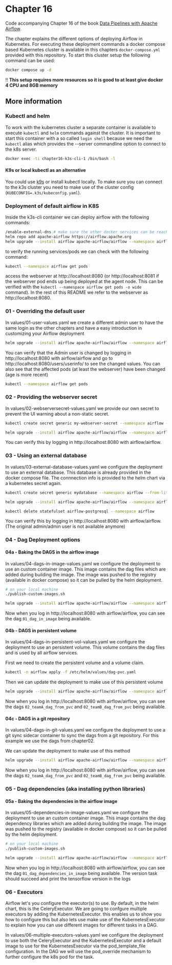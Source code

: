 # Chapter 16

Code accompanying Chapter 16 of the book [Data Pipelines with Apache Airflow](https://www.manning.com/books/data-pipelines-with-apache-airflow).

The chapter explains the different options of deploying Airflow in Kubernetes. For executing these deployment commands a docker compose based Kubernetes cluster is available in this chapters `docker-compose.yml` provided with this repository. To start this cluster setup the following command can be used:

```bash
docker compose up -d
```

!! **This setup requires more resources so it is good to at least give docker 4 CPU and 8GB memory**

## More information

### Kubectl and helm

To work with the kubernetes cluster a separate container is available to execute `kubectl` and `helm` commands against the cluster. It is important to start this container with a so called `login shell` because we need the `kubectl` alias which provides the --server commandline option to connect to the k8s server.

```bash
docker exec -ti chapter16-k3s-cli-1 /bin/bash -l
```

#### K9s or local kubectl as an alternative

You could use [k9s](https://k9scli.io/) or install kubectl locally. To make sure you can connect to the k3s cluster you need to make use of the cluster config (`KUBECONFIG=.k3s/kubeconfig.yaml`).

### Deployment of default airflow in K8S

Inside the k3s-cli container we can deploy airflow with the following commands:

```bash
/enable-external-dns # make sure the other docker services can be reached from within the k3s cluster
helm repo add apache-airflow https://airflow.apache.org
helm upgrade --install airflow apache-airflow/airflow --namespace airflow --create-namespace --set webserver.service.type=LoadBalancer
```

to verify the running services/pods we can check with the following command:

```bash
kubectl --namespace airflow get pods
```

access the webserver at http://localhost:8080 (or http://localhost:8081 if the webserver pod ends up being deployed at the agent node. This can be verified with the `kubectl --namespace airflow get pods -o wide` command). In the rest of this README we refer to the webserver as http://localhost:8080.


### 01 - Overriding the default user

In values/01-user-values.yaml we create a different admin user to have the same login as the other chapters and have a easy introduction in customizing your Airflow deployment

```bash
helm upgrade --install airflow apache-airflow/airflow --namespace airflow --set webserver.service.type=LoadBalancer -f /etc/helm/values/01-user-values.yaml
```

You can verify that the Admin user is changed by logging in http://localhost:8080 with airflow/airflow and go to http://localhost:8080/users/userinfo/ to see the changed values.
You can also see that the affected pods (at least the webserver) have been changed (age is more recent)

```bash
kubectl --namespace airflow get pods
```

### 02 - Providing the webserver secret

In values/02-webserversecret-values.yaml we provide our own secret to prevent the UI warning about a non-static secret.

```bash
kubectl create secret generic my-webserver-secret --namespace airflow --from-literal="webserver-secret-key=$(python3 -c 'import secrets; print(secrets.token_hex(16))')"
```

```bash
helm upgrade --install airflow apache-airflow/airflow --namespace airflow --create-namespace --set webserver.service.type=LoadBalancer -f /etc/helm/values/02-webserversecret-values.yaml
```

You can verify this by logging in http://localhost:8080 with airflow/airflow.

### 03 - Using an external database

In values/03-external-database-values.yaml we configure the deployment to use an external database. This database is already provided in the docker compose file. The connnection info is provided to the helm chart via a kubernetes secret again.

```bash
kubectl create secret generic mydatabase --namespace airflow --from-literal=connection=postgresql://airflow:airflow@postgres:5432/airflow
```

```bash
helm upgrade --install airflow apache-airflow/airflow --namespace airflow --create-namespace --set webserver.service.type=LoadBalancer -f /etc/helm/values/03-external-database-values.yaml
```

```bash
kubectl delete statefulset airflow-postgresql --namespace airflow
```

You can verify this by logging in http://localhost:8080 with airflow/airflow. (The original admin/admin user is not available anymore)


### 04 - Dag Deployment options

#### 04a - Baking the DAGS in the airflow image

In values/04-dags-in-image-values.yaml we configure the deployment to use an custom container image. This image contains the dag files which are added during building the image. The image was pushed to the registry (available in docker compose) so it can be pulled by the helm deployment.

```bash
# on your local machine
./publish-custom-images.sh
```

```bash
helm upgrade --install airflow apache-airflow/airflow --namespace airflow --create-namespace --set webserver.service.type=LoadBalancer -f /etc/helm/values/04-dags-in-image-values.yaml
```

Now when you log in http://localhost:8080 with airflow/airflow, you can see the dag `01_dag_in_image` being available.

#### 04b - DAGS in persistent volume

In values/04-dags-in-persistent-vol-values.yaml we configure the deployment to use an persistent volume. This volume contains the dag files and is used by all airflow services.

First we need to create the persistent volume and a volume claim.

```bash
kubectl -n airflow apply -f /etc/helm/values/dag-pvc.yaml
```

Then we can update the deployment to make use of this persistent volume

```bash
helm upgrade --install airflow apache-airflow/airflow --namespace airflow --create-namespace --set webserver.service.type=LoadBalancer -f /etc/helm/values/04-dags-in-persistent-vol-values.yaml
```

Now when you log in http://localhost:8080 with airflow/airflow, you can see the dags `02_teamA_dag_from_pvc` and `02_teamB_dag_from_pvc` being available.

#### 04c - DAGS in a git repository

In values/04-dags-in-git-values.yaml we configure the deployment to use a git sync sidecar container to sync the dags from a git repository. For this example we use the dags from chapter02.

We can update the deployment to make use of this method

```bash
helm upgrade --install airflow apache-airflow/airflow --namespace airflow --create-namespace --set webserver.service.type=LoadBalancer -f /etc/helm/values/04-dags-in-git-values.yaml
```

Now when you log in http://localhost:8080 with airflow/airflow, you can see the dags `02_teamA_dag_from_pvc` and `02_teamB_dag_from_pvc` being available.

### 05 - Dag dependencies (aka installing python libraries)

#### 05a - Baking the dependencies in the airflow image

In values/05-dependencies-in-image-values.yaml we configure the deployment to use an custom container image. This image contains the dag dependency libraries which are added during building the image. The image was pushed to the registry (available in docker compose) so it can be pulled by the helm deployment.

```bash
# on your local machine
./publish-custom-images.sh
```

```bash
helm upgrade --install airflow apache-airflow/airflow --namespace airflow --create-namespace --set webserver.service.type=LoadBalancer -f /etc/helm/values/05-dependencies-in-image-values.yaml
```

Now when you log in http://localhost:8080 with airflow/airflow, you can see the dag `01_dag_dependencies_in_image` being available. The version task should succeed and print the tensorflow version in the logs

### 06 - Executors

Airflow let's you configure the executor(s) to use. By default, in the helm chart, this is the CeleryExecutor. We are going to confgure multiple executors by adding the KubernetesExecutor. this enables us to show you how to configure this but also lets use make use of the KubernetesExecutor to explain how you can use different images for different tasks in a DAG.

In values/06-multiple-executors-values.yaml we configure the deployment to use both the CeleryExecutor and the KubernetesExecutor and a default image to use for the KubernetesExecutor via the pod_template_file configuration.
In the DAG we will use the pod_override mechanism to further configure the k8s pod for the task.
